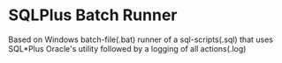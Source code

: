 # SQLPlus Batch Runner
Based on Windows batch-file(.bat) runner of a sql-scripts(.sql) that uses SQL*Plus Oracle's utility followed by a logging of all actions(.log)
